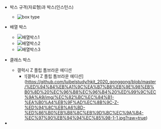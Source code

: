 * 박스 규격(자료형)과 박스(인스턴스)
  - ![box type](https://github.com/luibelstudy/hkit_2020_gonggong/blob/master/%ED%94%84%EB%A1%9C%EA%B7%B8%EB%9E%98%EB%B0%8D%20%EC%96%B8%EC%96%B4%20%ED%99%9C%EC%9A%A9/img/box_type.jpg?raw=true)

* 배열 박스
  - ![배열박스1](https://github.com/luibelstudy/hkit_2020_gonggong/blob/master/%ED%94%84%EB%A1%9C%EA%B7%B8%EB%9E%98%EB%B0%8D%20%EC%96%B8%EC%96%B4%20%ED%99%9C%EC%9A%A9/img/%EB%B0%B0%EC%97%B41%EB%B0%95%EC%8A%A4.jpg?raw=true)
  - ![배열박스2](https://github.com/luibelstudy/hkit_2020_gonggong/blob/master/%ED%94%84%EB%A1%9C%EA%B7%B8%EB%9E%98%EB%B0%8D%20%EC%96%B8%EC%96%B4%20%ED%99%9C%EC%9A%A9/img/%EB%B0%B0%EC%97%B42%EB%B0%95%EC%8A%A4.jpg?raw=true)
  - ![배열박스3](https://github.com/luibelstudy/hkit_2020_gonggong/blob/master/%ED%94%84%EB%A1%9C%EA%B7%B8%EB%9E%98%EB%B0%8D%20%EC%96%B8%EC%96%B4%20%ED%99%9C%EC%9A%A9/img/%EB%B0%B0%EC%97%B43%EB%B0%95%EC%8A%A4.jpg?raw=true)

* 클래스 박스
  - 갤럭시 Z 플립 톰브라운 에디션
    - ![갤럭시 Z 플립 톰브라운 에디션]      (https://github.com/luibelstudy/hkit_2020_gonggong/blob/master/%ED%94%84%EB%A1%9C%EA%B7%B8%EB%9E%98%EB%B0%8D%20%EC%96%B8%EC%96%B4%20%ED%99%9C%EC%9A%A9/img/%EC%82%BC%EC%84%B1-%EA%B0%A4%EB%9F%AD%EC%8B%9C-Z-%ED%94%8C%EB%A6%BD-%ED%86%B0%EB%B8%8C%EB%9D%BC%EC%9A%B4-%EC%97%90%EB%94%94%EC%85%98-1-1.jpg?raw=true)
*
